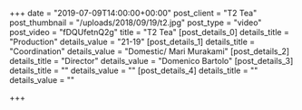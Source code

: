 +++
date = "2019-07-09T14:00:00+00:00"
post_client = "T2 Tea"
post_thumbnail = "/uploads/2018/09/19/t2.jpg"
post_type = "video"
post_video = "fDQUfetnQ2g"
title = "T2 Tea"
[post_details_0]
details_title = "Production"
details_value = "21-19"
[post_details_1]
details_title = "Coordination"
details_value = "Domestic/ Mari Murakami"
[post_details_2]
details_title = "Director"
details_value = "Domenico Bartolo"
[post_details_3]
details_title = ""
details_value = ""
[post_details_4]
details_title = ""
details_value = ""

+++
